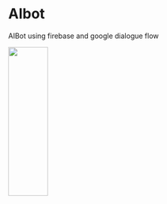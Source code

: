 # AIbot
AIBot using firebase and google dialogue flow

<img src="https://cddevelopers6.gitbooks.io/androidstudio/content/assets/Screen%20Shot%202018-01-16%20at%202.28.38%20PM.png" width="80" height="300" />
